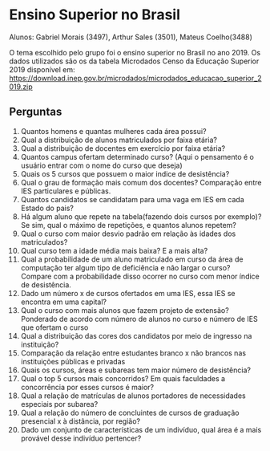# Ensino Superior no Brasil
Alunos: Gabriel Morais (3497), Arthur Sales (3501), Mateus Coelho(3488)

O tema escolhido pelo grupo foi o ensino superior no Brasil no ano 2019. Os dados utilizados são os da tabela Microdados Censo da Educação Superior 2019 disponível em: https://download.inep.gov.br/microdados/microdados_educacao_superior_2019.zip

## Perguntas
1. Quantos homens e quantas mulheres cada área possui?
1. Qual a distribuição de alunos matriculados por faixa etária?
1. Qual a distribuição de docentes em exercício por faixa etária?
1. Quantos campus ofertam determinado curso? (Aqui o pensamento é o usuário entrar com o nome do curso que deseja)
1. Quais os 5 cursos que possuem o maior indice de desistência? 
1. Qual o grau de formação mais comum dos docentes? Comparação entre IES particulares e públicas.
1. Quantos candidatos se candidatam para uma vaga em IES em cada Estado do pais?
1. Há algum aluno que repete na tabela(fazendo dois cursos por exemplo)? Se sim, qual o máximo de repetições, e quantos alunos repetem?
1. Qual o curso com maior desvio padrão em relação às idades dos matriculados? 
1. Qual curso tem a idade média mais baixa? E a mais alta?
1. Qual a probabilidade de um aluno matriculado em curso da área de computação ter algum tipo de deficiência e não largar o curso? Compare com a probabilidade disso ocorrer no curso com menor índice de desistência.
1. Dado um número x de cursos ofertados em uma IES, essa IES se encontra em uma capital?
1. Qual o curso com mais alunos que fazem projeto de extensão? Ponderado de acordo com número de alunos no curso e número de IES que ofertam o curso
1. Qual a distribuição das cores dos candidatos por meio de ingresso na instituição?
1. Comparação da relação entre estudantes branco x não brancos nas instituições públicas e privadas
1. Quais os cursos, áreas e subareas tem maior número de desistência?
1. Qual o top 5 cursos mais concorridos? Em quais faculdades a concorrência por esses cursos é maior?
1. Qual a relação de matrículas de alunos portadores de necessidades especiais por subarea?
1. Qual a relação do número de concluintes de cursos de graduação presencial x à distância, por região?
1. Dado um conjunto de características de um indivíduo, qual área é a mais provável desse indivíduo pertencer?
